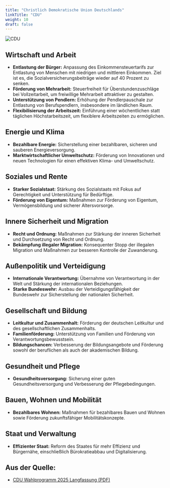 ```yaml
---
title: "Christlich Demokratische Union Deutschlands"
linkTitle: "CDU"
weight: 10
draft: false
---
```

<style>
    .figure-image {
        width: 50% !important
    }
</style>

![CDU](images/cdu_csu.png)

## Wirtschaft und Arbeit

- **Entlastung der Bürger:** Anpassung des Einkommensteuertarifs zur Entlastung von Menschen mit niedrigen und mittleren Einkommen. Ziel ist es, die Sozialversicherungsbeiträge wieder auf 40 Prozent zu senken.
- **Förderung von Mehrarbeit:** Steuerfreiheit für Überstundenzuschläge bei Vollzeitarbeit, um freiwillige Mehrarbeit attraktiver zu gestalten.
- **Unterstützung von Pendlern:** Erhöhung der Pendlerpauschale zur Entlastung von Berufspendlern, insbesondere im ländlichen Raum.
- **Flexibilisierung der Arbeitszeit:** Einführung einer wöchentlichen statt täglichen Höchstarbeitszeit, um flexiblere Arbeitszeiten zu ermöglichen.

## Energie und Klima

- **Bezahlbare Energie:** Sicherstellung einer bezahlbaren, sicheren und sauberen Energieversorgung.
- **Marktwirtschaftlicher Umweltschutz:** Förderung von Innovationen und neuen Technologien für einen effektiven Klima- und Umweltschutz.

## Soziales und Rente

- **Starker Sozialstaat:** Stärkung des Sozialstaats mit Fokus auf Gerechtigkeit und Unterstützung für Bedürftige.
- **Förderung von Eigentum:** Maßnahmen zur Förderung von Eigentum, Vermögensbildung und sicherer Altersvorsorge.

## Innere Sicherheit und Migration

- **Recht und Ordnung:** Maßnahmen zur Stärkung der inneren Sicherheit und Durchsetzung von Recht und Ordnung.
- **Bekämpfung illegaler Migration:** Konsequenter Stopp der illegalen Migration und Maßnahmen zur besseren Kontrolle der Zuwanderung.

## Außenpolitik und Verteidigung

- **Internationale Verantwortung:** Übernahme von Verantwortung in der Welt und Stärkung der internationalen Beziehungen.
- **Starke Bundeswehr:** Ausbau der Verteidigungsfähigkeit der Bundeswehr zur Sicherstellung der nationalen Sicherheit.

## Gesellschaft und Bildung

- **Leitkultur und Zusammenhalt:** Förderung der deutschen Leitkultur und des gesellschaftlichen Zusammenhalts.
- **Familienförderung:** Unterstützung von Familien und Förderung von Verantwortungsbewusstsein.
- **Bildungschancen:** Verbesserung der Bildungsangebote und Förderung sowohl der beruflichen als auch der akademischen Bildung.

## Gesundheit und Pflege

- **Gesundheitsversorgung:** Sicherung einer guten Gesundheitsversorgung und Verbesserung der Pflegebedingungen.

## Bauen, Wohnen und Mobilität

- **Bezahlbares Wohnen:** Maßnahmen für bezahlbares Bauen und Wohnen sowie Förderung zukunftsfähiger Mobilitätskonzepte.

## Staat und Verwaltung

- **Effizienter Staat:** Reform des Staates für mehr Effizienz und Bürgernähe, einschließlich Bürokratieabbau und Digitalisierung.

## Aus der Quelle:
- [CDU Wahlprogramm 2025 Langfassung (PDF)](https://www.politikwechsel.cdu.de/sites/www.politikwechsel.cdu.de/files/downloads/km_btw_2025_wahlprogramm_langfassung_ansicht.pdf)

